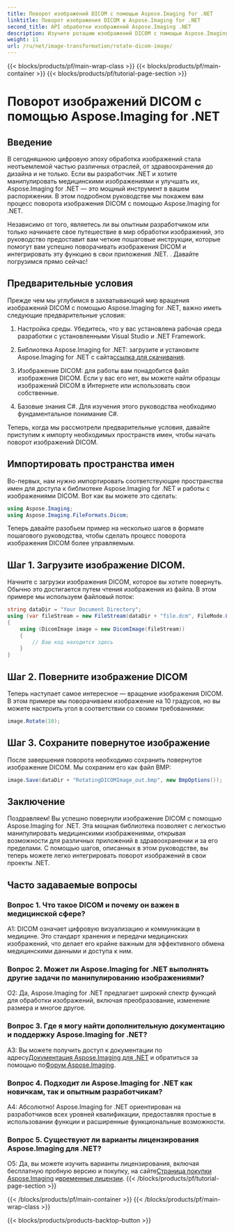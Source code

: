 ```yaml
---
title: Поворот изображений DICOM с помощью Aspose.Imaging for .NET
linktitle: Поворот изображения DICOM в Aspose.Imaging for .NET
second_title: API обработки изображений Aspose.Imaging .NET
description: Изучите ротацию изображений DICOM с помощью Aspose.Imaging for .NET. Пошаговое руководство по манипулированию медицинскими изображениями.
weight: 11
url: /ru/net/image-transformation/rotate-dicom-image/
---
```


{{< blocks/products/pf/main-wrap-class >}}
{{< blocks/products/pf/main-container >}}
{{< blocks/products/pf/tutorial-page-section >}}

# Поворот изображений DICOM с помощью Aspose.Imaging for .NET

## Введение

В сегодняшнюю цифровую эпоху обработка изображений стала неотъемлемой частью различных отраслей, от здравоохранения до дизайна и не только. Если вы разработчик .NET и хотите манипулировать медицинскими изображениями и улучшать их, Aspose.Imaging for .NET — это мощный инструмент в вашем распоряжении. В этом подробном руководстве мы покажем вам процесс поворота изображения DICOM с помощью Aspose.Imaging for .NET.

Независимо от того, являетесь ли вы опытным разработчиком или только начинаете свое путешествие в мир обработки изображений, это руководство предоставит вам четкие пошаговые инструкции, которые помогут вам успешно поворачивать изображения DICOM и интегрировать эту функцию в свои приложения .NET. . Давайте погрузимся прямо сейчас!

## Предварительные условия

Прежде чем мы углубимся в захватывающий мир вращения изображений DICOM с помощью Aspose.Imaging for .NET, важно иметь следующие предварительные условия:

1. Настройка среды. Убедитесь, что у вас установлена рабочая среда разработки с установленными Visual Studio и .NET Framework.

2. Библиотека Aspose.Imaging for .NET: загрузите и установите Aspose.Imaging for .NET с сайта[ссылка для скачивания](https://releases.aspose.com/imaging/net/).

3. Изображение DICOM: для работы вам понадобится файл изображения DICOM. Если у вас его нет, вы можете найти образцы изображений DICOM в Интернете или использовать свои собственные.

4. Базовые знания C#. Для изучения этого руководства необходимо фундаментальное понимание C#.

Теперь, когда мы рассмотрели предварительные условия, давайте приступим к импорту необходимых пространств имен, чтобы начать поворот изображений DICOM.

## Импортировать пространства имен

Во-первых, нам нужно импортировать соответствующие пространства имен для доступа к библиотеке Aspose.Imaging for .NET и работы с изображениями DICOM. Вот как вы можете это сделать:

```csharp
using Aspose.Imaging;
using Aspose.Imaging.FileFormats.Dicom;
```

Теперь давайте разобьем пример на несколько шагов в формате пошагового руководства, чтобы сделать процесс поворота изображения DICOM более управляемым.

## Шаг 1. Загрузите изображение DICOM.

Начните с загрузки изображения DICOM, которое вы хотите повернуть. Обычно это достигается путем чтения изображения из файла. В этом примере мы используем файловый поток:

```csharp
string dataDir = "Your Document Directory";
using (var fileStream = new FileStream(dataDir + "file.dcm", FileMode.Open, FileAccess.Read))
{
    using (DicomImage image = new DicomImage(fileStream))
    {
        // Ваш код находится здесь
    }
}
```

## Шаг 2. Поверните изображение DICOM

Теперь наступает самое интересное — вращение изображения DICOM. В этом примере мы поворачиваем изображение на 10 градусов, но вы можете настроить угол в соответствии со своими требованиями:

```csharp
image.Rotate(10);
```

## Шаг 3. Сохраните повернутое изображение

После завершения поворота необходимо сохранить повернутое изображение DICOM. Мы сохраним его как файл BMP:

```csharp
image.Save(dataDir + "RotatingDICOMImage_out.bmp", new BmpOptions());
```

## Заключение

Поздравляем! Вы успешно повернули изображение DICOM с помощью Aspose.Imaging for .NET. Эта мощная библиотека позволяет с легкостью манипулировать медицинскими изображениями, открывая возможности для различных приложений в здравоохранении и за его пределами. С помощью шагов, описанных в этом руководстве, вы теперь можете легко интегрировать поворот изображений в свои проекты .NET.

## Часто задаваемые вопросы

### Вопрос 1. Что такое DICOM и почему он важен в медицинской сфере?

A1: DICOM означает цифровую визуализацию и коммуникации в медицине. Это стандарт хранения и передачи медицинских изображений, что делает его крайне важным для эффективного обмена медицинскими данными и доступа к ним.

### Вопрос 2. Может ли Aspose.Imaging for .NET выполнять другие задачи по манипулированию изображениями?

О2: Да, Aspose.Imaging for .NET предлагает широкий спектр функций для обработки изображений, включая преобразование, изменение размера и многое другое.

### Вопрос 3. Где я могу найти дополнительную документацию и поддержку Aspose.Imaging for .NET?

 A3: Вы можете получить доступ к документации по адресу[Документация Aspose.Imaging для .NET](https://reference.aspose.com/imaging/net/) и обратиться за помощью по[Форум Aspose.Imaging](https://forum.aspose.com/).

### Вопрос 4. Подходит ли Aspose.Imaging for .NET как новичкам, так и опытным разработчикам?

А4: Абсолютно! Aspose.Imaging for .NET ориентирован на разработчиков всех уровней квалификации, предоставляя простые в использовании функции и расширенные функциональные возможности.

### Вопрос 5. Существуют ли варианты лицензирования Aspose.Imaging для .NET?

 О5: Да, вы можете изучить варианты лицензирования, включая бесплатную пробную версию и покупку, на сайте[Страница покупки Aspose.Imaging](https://purchase.aspose.com/buy) и[временные лицензии](https://purchase.aspose.com/temporary-license/).
{{< /blocks/products/pf/tutorial-page-section >}}

{{< /blocks/products/pf/main-container >}}
{{< /blocks/products/pf/main-wrap-class >}}

{{< blocks/products/products-backtop-button >}}
